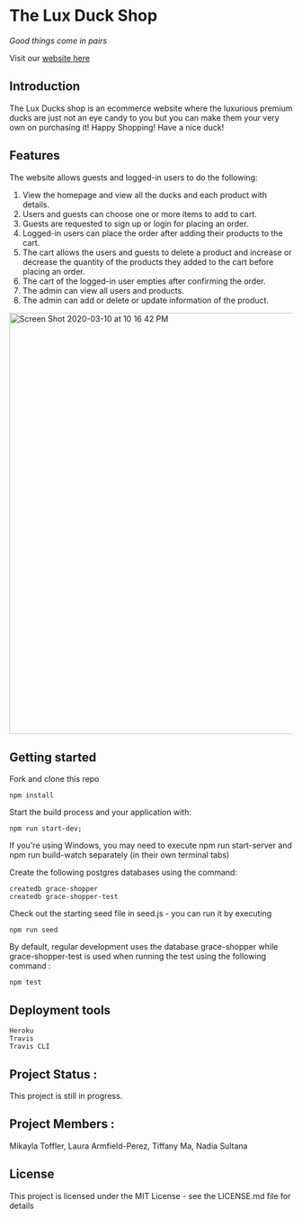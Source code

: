 # The Lux Duck Shop

_Good things come in pairs_

Visit our [website here][heroku-website]

[heroku-website]: https://grace-shopper-great-gatsby.herokuapp.com/

## Introduction

The Lux Ducks shop is an ecommerce website where the luxurious premium ducks are just not an eye candy to you but you can make them your very own on purchasing it! Happy Shopping! Have a nice duck!

## Features

The website allows guests and logged-in users to do the following:

1.  View the homepage and view all the ducks and each product with details.
2.  Users and guests can choose one or more items to add to cart.
3.  Guests are requested to sign up or login for placing an order.
4.  Logged-in users can place the order after adding their products to the cart.
5.  The cart allows the users and guests to delete a product and increase or decrease the quantity of the products they added to the cart before placing an order.
6.  The cart of the logged-in user empties after confirming the order.
7.  The admin can view all users and products.
8.  The admin can add or delete or update information of the product.



<img width="748" alt="Screen Shot 2020-03-10 at 10 16 42 PM" src="https://user-images.githubusercontent.com/34702996/76376184-145c8d80-631e-11ea-934d-ba1445d5c226.png">

## Getting started

Fork and clone this repo

```
npm install
```

Start the build process and your application with:

```
npm run start-dev;
```

If you're using Windows, you may need to execute npm run start-server and npm run build-watch separately (in their own terminal tabs)

Create the following postgres databases using the command:

```
createdb grace-shopper
createdb grace-shopper-test
```

Check out the starting seed file in seed.js - you can run it by executing

```
npm run seed
```

By default, regular development uses the database grace-shopper while grace-shopper-test is used when running the test using the following command :

```
npm test
```

## Deployment tools

```
Heroku
Travis
Travis CLI
```

## Project Status :

This project is still in progress.

## Project Members :

Mikayla Toffler, Laura Armfield-Perez, Tiffany Ma, Nadia Sultana

## License

This project is licensed under the MIT License - see the LICENSE.md file for details

